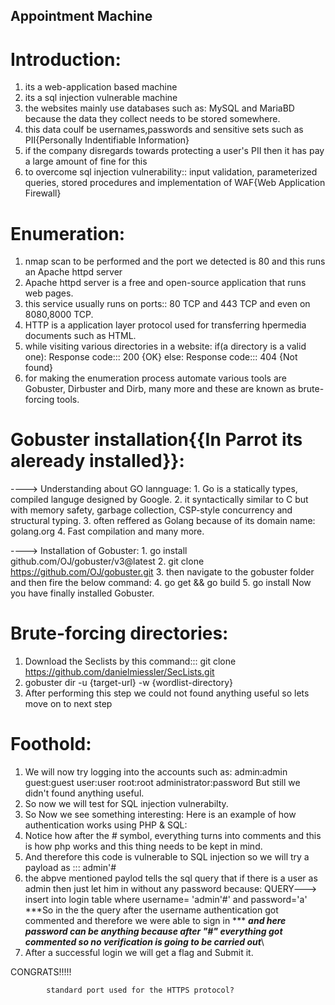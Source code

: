 ## Appointment Machine
# Introduction:
  1. its a web-application based machine
  2. its a sql injection vulnerable machine
  3. the websites mainly use databases such as: MySQL and MariaBD because the data they collect needs to be stored somewhere.
  4. this data coulf be usernames,passwords and sensitive sets such as PII{Personally Indentifiable Information}
  5. if the company disregards towards protecting a user's PII then it has pay a large amount of fine for this 
  6. to overcome sql injection vulnerability:: input validation, parameterized queries, stored procedures and implementation of 
     WAF{Web Application Firewall}


# Enumeration:
  1. nmap scan to be performed and the port we detected is 80 and this runs an Apache httpd server
  2. Apache httpd server is a free and open-source application that runs web pages.
  3. this service usually runs on ports:: 80 TCP and 443 TCP and even on 8080,8000 TCP.
  4. HTTP is a application layer protocol used for transferring hpermedia documents such as HTML.
  5. while visiting various directories in a website:
            if(a directory is a valid one):
                  Response code::: 200 {OK} 
            else:
                  Response code::: 404 {Not found} 
  6. for making the enumeration process automate various tools are Gobuster, Dirbuster and Dirb, many more and these are known as 
     brute-forcing tools.

# Gobuster installation{{In Parrot its aleready installed}}:
----> Understanding about GO lannguage:
        1. Go is a statically types, compiled languge designed by Google.
        2. it syntactically similar to C but with memory safety, garbage collection, CSP-style concurrency and structural typing.
        3. often reffered as Golang because of its domain name: golang.org
        4. Fast compilation and many more.

----> Installation of Gobuster:
        1. go install github.com/OJ/gobuster/v3@latest
        2. git clone https://github.com/OJ/gobuster.git
        3. then navigate to the gobuster folder and then fire the below command:
        4. go get && go build
        5. go install
     Now you have finally installed Gobuster.


# Brute-forcing directories:
  1. Download the Seclists by this command::: git clone https://github.com/danielmiessler/SecLists.git
  2. gobuster dir -u {target-url} -w {wordlist-directory}
  3. After performing this step we could not found anything useful so lets move on to next step


# Foothold:
  1. We will now try logging into the accounts such as:
        admin:admin
        guest:guest
        user:user
        root:root
        administrator:password
     But still we didn't found anything useful.
  2. So now we will test for SQL injection vulnerabilty.
  3. So Now we see something interesting:
          Here is an example of how authentication works using PHP & SQL:
				<?php
					mysql_connect("localhost", "db_username", "db_password"); # Connection to the SQL
					Database.
					mysql_select_db("users"); # Database table where user information is stored.
					$username=$_POST['username']; # User-specified username.
					$password=$_POST['password']; #User-specified password.
					$sql="SELECT * FROM users WHERE username='$username' AND password='$password'";
					# Query for user/pass retrieval from the DB.
					$result=mysql_query($sql);
					# Performs query stored in $sql and stores it in $result.
					$count=mysql_num_rows($result);
					# Sets the $count variable to the number of rows stored in $result.
					if ($count==1){
					# Checks if there's at least 1 result, and if yes:
					$_SESSION['username'] = $username; # Creates a session with the specified $username.
					$_SESSION['password'] = $password; # Creates a session with the specified $password.
					header("location:home.php"); # Redirect to homepage.}
					else { # If there's no singular result of a user/pass combination:
					header("location:login.php");
					# No redirection, as the login failed in the case the $count variable is not equal to
					1, HTTP Response code 200 OK.
					}
				?>  
  4. Notice how after the # symbol, everything turns into comments and this is how php works and this thing needs 
     to be kept in mind.
  5. And therefore this code is vulnerable to SQL injection so we will try a payload as ::: admin'# 
  6. the abpve mentioned paylod tells the sql query that if there is a user as admin then just let him in 
     without any password because:
            QUERY---> insert into login table where username= 'admin'#' and password='a'
            ***So in the the query after the username authentication got commented and therefore we were able to sign in ***
            ***and here password can be anything because after "#" everything got commented so no verification is going to be carried out***\
  7. After a successful login we will get a flag and Submit it.

CONGRATS!!!!!

            standard port used for the HTTPS protocol? 
